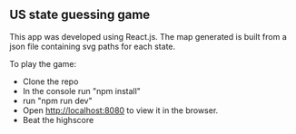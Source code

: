 
## US state guessing game

This app was developed using React.js. The map generated is built from a json file containing
svg paths for each state.

To play the game:
* Clone the repo
* In the console run "npm install"
* run "npm run dev"
* Open [http://localhost:8080](http://localhost:8080) to view it in the browser.
* Beat the highscore 